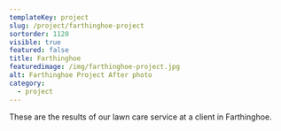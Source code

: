 ```yaml
---
templateKey: project
slug: /project/farthinghoe-project
sortorder: 1120
visible: true
featured: false
title: Farthinghoe 
featuredimage: /img/farthinghoe-project.jpg
alt: Farthinghoe Project After photo
category:
  - project
---
```

These are the results of our lawn care service at a client in Farthinghoe.
